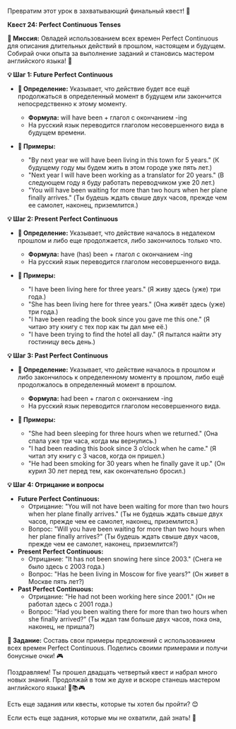 Превратим этот урок в захватывающий финальный квест! 🚀

**Квест 24: Perfect Continuous Tenses**

**🎯 Миссия:**
Овладей использованием всех времен Perfect Continuous для описания длительных действий в прошлом, настоящем и будущем. Собирай очки опыта за выполнение заданий и становись мастером английского языка! 🌟

**💡 Шаг 1: Future Perfect Continuous**
- **📜 Определение:** Указывает, что действие будет все ещё продолжаться в определенный момент в будущем или закончится непосредственно к этому моменту.
    - **Формула:** will have been + глагол с окончанием -ing
    - На русский язык переводится глаголом несовершенного вида в будущем времени.

- **📝 Примеры:**
    - "By next year we will have been living in this town for 5 years." (К будущему году мы будем жить в этом городе уже пять лет.)
    - "Next year I will have been working as a translator for 20 years." (В следующем году я буду работать переводчиком уже 20 лет.)
    - "You will have been waiting for more than two hours when her plane finally arrives." (Ты будешь ждать свыше двух часов, прежде чем ее самолет, наконец, приземлится.)

**💡 Шаг 2: Present Perfect Continuous**
- **📜 Определение:** Указывает, что действие началось в недалеком прошлом и либо еще продолжается, либо закончилось только что.
    - **Формула:** have (has) been + глагол с окончанием -ing
    - На русский язык переводится глаголом несовершенного вида.

- **📝 Примеры:**
    - "I have been living here for three years." (Я живу здесь (уже) три года.)
    - "She has been living here for three years." (Она живёт здесь (уже) три года.)
    - "I have been reading the book since you gave me this one." (Я читаю эту книгу с тех пор как ты дал мне её.)
    - "I have been trying to find the hotel all day." (Я пытался найти эту гостиницу весь день.)

**💡 Шаг 3: Past Perfect Continuous**
- **📜 Определение:** Указывает, что действие началось в прошлом и либо закончилось к определенному моменту в прошлом, либо ещё продолжалось в определенный момент в прошлом.
    - **Формула:** had been + глагол с окончанием -ing
    - На русский язык переводится глаголом несовершенного вида.

- **📝 Примеры:**
    - "She had been sleeping for three hours when we returned." (Она спала уже три часа, когда мы вернулись.)
    - "I had been reading this book since 3 o’clock when he came." (Я читал эту книгу с 3 часов, когда он пришел.)
    - "He had been smoking for 30 years when he finally gave it up." (Он курил 30 лет перед тем, как окончательно бросил.)

**💡 Шаг 4: Отрицание и вопросы**
- **Future Perfect Continuous:**
    - Отрицание: "You will not have been waiting for more than two hours when her plane finally arrives." (Ты не будешь ждать свыше двух часов, прежде чем ее самолет, наконец, приземлится.)
    - Вопрос: "Will you have been waiting for more than two hours when her plane finally arrives?" (Ты будешь ждать свыше двух часов, прежде чем ее самолет, наконец, приземлится?)
- **Present Perfect Continuous:**
    - Отрицание: "It has not been snowing here since 2003." (Снега не было здесь с 2003 года.)
    - Вопрос: "Has he been living in Moscow for five years?" (Он живет в Москве пять лет?)
- **Past Perfect Continuous:**
    - Отрицание: "He had not been working here since 2001." (Он не работал здесь с 2001 года.)
    - Вопрос: "Had you been waiting there for more than two hours when she finally arrived?" (Ты ждал там больше двух часов, пока она, наконец, не пришла?)

**🧩 Задание:** Составь свои примеры предложений с использованием всех времен Perfect Continuous. Поделись своими примерами и получи бонусные очки! 🎮

Поздравляем! Ты прошел двадцать четвертый квест и набрал много новых знаний. Продолжай в том же духе и вскоре станешь мастером английского языка! 🌟📚🎮

Есть еще задания или квесты, которые ты хотел бы пройти? 😊

Если есть еще задания, которые мы не охватили, дай знать! 🚀